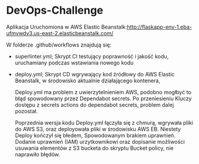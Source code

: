 # DevOps-Challenge

Aplikacja Uruchomiona w AWS Elastic Beanstalk:http://flaskapp-env-1.eba-ufmvwdv3.us-east-2.elasticbeanstalk.com/

W folderze .github/workflows znajdują się:
- superlinter.yml; Skrypt CI testujący poprawność i jakość kodu, uruchamiany podczas wstawiania nowego kodu
- deploy.yml; Skrypt CD wgrywający kod źródłowy do AWS Elastic Beanstalk, w środowisko aktualnie działającego kontenera,

  Deploy.yml ma problem z uwierzytelnieniem AWS, podobno mogłbyć to błąd spowodowany przez Dependabot secrets. Po przeniesieniu Kluczy dostępu z secrets actions do dependabot secrets, problem dalej pozostał.

  Poprzednia wersja kodu Deploy.yml łączyła się z chmurą, wgrywała pliki do AWS S3, oraz deployowała pliki w środowisku AWS EB. Niestety Deploy kończył się błedem, Spowodowanym brakiem uprawnień. Dodanie uprawnień (IAM) urzytkownikowi oraz dopisanie możliwości usuwania elementów z S3 bucketa do skryptu Bucket policy, nie naprawiło błędów.


